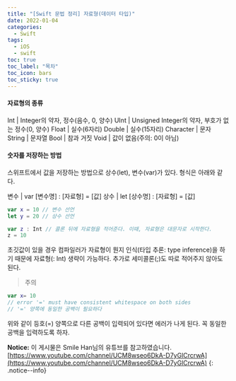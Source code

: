 ```yaml
---
title: "[Swift 문법 정리] 자료형(데이터 타입)"
date: 2022-01-04
categories:
  - Swift
tags:
  - iOS
  - swift
toc: true
toc_label: "목차"
toc_icon: bars
toc_sticky: true
---
```


#### 자료형의 종류

Int | Integer의 약자, 정수(음수, 0, 양수)
UInt | Unsigned Integer의 약자, 부호가 없는 정수(0, 양수)
Float | 실수(6자리)
Double | 실수(15자리)
Character | 문자
String | 문자열
Bool | 참과 거짓
Void | 값이 없음(주의: 0이 아님)

#### 숫자를 저장하는 방법

스위프트에서 값을 저장하는 방법으로 상수(let), 변수(var)가 있다.
형식은 아래와 같다.

변수 | var [변수명] : [자료형] = [값]
상수 | let [상수명] : [자료형] = [값]

```swift
var x = 10 // 변수 선언
let y = 20 // 상수 선언

var z : Int // 콜론 뒤에 자료형을 적어준다. 이때, 자료형은 대문자로 시작한다.
z = 10
```

초깃값이 있을 경우 컴파일러가 자료형이 뭔지 인식(타입 추론: type inference)을 하기 때문에 자료형(: Int) 생략이 가능하다.
추가로 세미콜론(;)도 따로 적어주지 않아도 된다.

> 주의

```swift
var x= 10
// error '=' must have consistent whitespace on both sides
// '=' 양쪽에 동일한 공백이 필요하다
```

위와 같이 등호(=) 양쪽으로 다른 공백이 입력되어 있다면 에러가 나게 된다. 꼭 동일한 공백을 입력하도록 하자.


**Notice:** 이 게시물은 Smile Han님의 유튜브를 참고하였습니다.
[https://www.youtube.com/channel/UCM8wseo6DkA-D7yGlCrcrwA](https://www.youtube.com/channel/UCM8wseo6DkA-D7yGlCrcrwA)
{: .notice--info}
